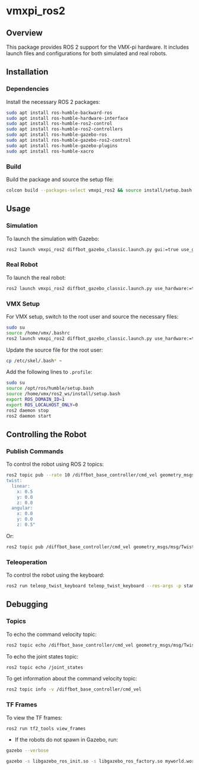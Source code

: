 # vmxpi_ros2
## Overview

This package provides ROS 2 support for the VMX-pi hardware. It includes launch files and configurations for both simulated and real robots.

## Installation

### Dependencies

Install the necessary ROS 2 packages:

```bash
sudo apt install ros-humble-backward-ros
sudo apt install ros-humble-hardware-interface
sudo apt install ros-humble-ros2-control
sudo apt install ros-humble-ros2-controllers
sudo apt install ros-humble-gazebo-ros
sudo apt install ros-humble-gazebo-ros2-control
sudo apt install ros-humble-gazebo-plugins
sudo apt install ros-humble-xacro
```

### Build

Build the package and source the setup file:

```bash
colcon build --packages-select vmxpi_ros2 && source install/setup.bash
```

## Usage

### Simulation

To launch the simulation with Gazebo:

```bash
ros2 launch vmxpi_ros2 diffbot_gazebo_classic.launch.py gui:=true use_gazebo_classic:=true
```

### Real Robot

To launch the real robot:

```bash
ros2 launch vmxpi_ros2 diffbot_gazebo_classic.launch.py use_hardware:=true
```

### VMX Setup

For VMX setup, switch to the root user and source the necessary files:

```bash
sudo su 
source /home/vmx/.bashrc 
ros2 launch vmxpi_ros2 diffbot_gazebo_classic.launch.py use_hardware:=true
```

Update the source file for the root user:

```bash
cp /etc/skel/.bash* ~
```

Add the following lines to `.profile`:

```bash
sudo su
source /opt/ros/humble/setup.bash
source /home/vmx/ros2_ws/install/setup.bash
export ROS_DOMAIN_ID=1
export ROS_LOCALHOST_ONLY=0
ros2 daemon stop
ros2 daemon start
```

## Controlling the Robot

### Publish Commands

To control the robot using ROS 2 topics:

```bash
ros2 topic pub --rate 10 /diffbot_base_controller/cmd_vel geometry_msgs/msg/TwistStamped "
twist:
  linear:
    x: 0.5
    y: 0.0
    z: 0.0
  angular:
    x: 0.0
    y: 0.0
    z: 0.5"
```

Or:

```bash
ros2 topic pub /diffbot_base_controller/cmd_vel geometry_msgs/msg/TwistStamped '{header: {stamp: {sec: 0, nanosec: 0}, frame_id: "base_link"}, twist: {linear: {x: 0.01, y: 0.0, z: 0.0}, angular: {x: 0.0, y: 0.0, z: 0.0}}}' -r 10
```

### Teleoperation

To control the robot using the keyboard:

```bash
ros2 run teleop_twist_keyboard teleop_twist_keyboard --ros-args -p stamped:=True --remap cmd_vel:=/diffbot_base_controller/cmd_vel
```

## Debugging

### Topics

To echo the command velocity topic:

```bash
ros2 topic echo /diffbot_base_controller/cmd_vel geometry_msgs/msg/TwistStamped
```

To echo the joint states topic:

```bash
ros2 topic echo /joint_states
```

To get information about the command velocity topic:

```bash
ros2 topic info -v /diffbot_base_controller/cmd_vel
```

### TF Frames

To view the TF frames:

```bash
ros2 run tf2_tools view_frames
```

- If the robots do not spawn in Gazebo, run:

```bash
gazebo --verbose

gazebo -s libgazebo_ros_init.so -s libgazebo_ros_factory.so myworld.world

```
